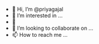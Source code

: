 - 👋 Hi, I’m @priyagajal
- 👀 I’m interested in ...
- 🌱 
- 💞️ I’m looking to collaborate on ...
- 📫 How to reach me ...

<!---
priyagajal/priyagajal is a ✨ special ✨ repository because its `README.md` (this file) appears on your GitHub profile.
You can click the Preview link to take a look at your changes.
--->
